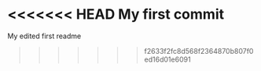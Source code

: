 <<<<<<< HEAD
My first commit
=======
My edited first readme
>>>>>>> f2633f2fc8d568f2364870b807f0ed16d01e6091
